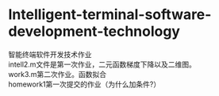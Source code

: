 # Intelligent-terminal-software-development-technology

智能终端软件开发技术作业\
intell2.m文件是第一次作业，二元函数梯度下降以及二维图。\
work3.m第二次作业。函数拟合\
homework1第一次提交的作业（为什么加条件?）
